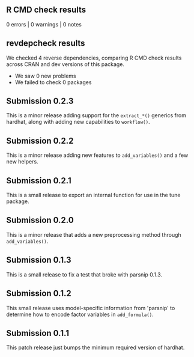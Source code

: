 ## R CMD check results

0 errors | 0 warnings | 0 notes

## revdepcheck results

We checked 4 reverse dependencies, comparing R CMD check results across CRAN and dev versions of this package.

 * We saw 0 new problems
 * We failed to check 0 packages
 
## Submission 0.2.3

This is a minor release adding support for the `extract_*()` generics from hardhat, along with adding new capabilities to `workflow()`.
 
## Submission 0.2.2

This is a minor release adding new features to `add_variables()` and a few
new helpers.

## Submission 0.2.1

This is a small release to export an internal function for use in the tune
package.

## Submission 0.2.0

This is a minor release that adds a new preprocessing method through `add_variables()`.

## Submission 0.1.3

This is a small release to fix a test that broke with parsnip 0.1.3.

## Submission 0.1.2

This small release uses model-specific information from 'parsnip' to determine
how to encode factor variables in `add_formula()`.

## Submission 0.1.1

This patch release just bumps the minimum required version of hardhat.

